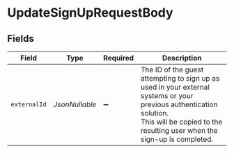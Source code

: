 # UpdateSignUpRequestBody


## Fields

| Field                                                                                                                                                                                         | Type                                                                                                                                                                                          | Required                                                                                                                                                                                      | Description                                                                                                                                                                                   |
| --------------------------------------------------------------------------------------------------------------------------------------------------------------------------------------------- | --------------------------------------------------------------------------------------------------------------------------------------------------------------------------------------------- | --------------------------------------------------------------------------------------------------------------------------------------------------------------------------------------------- | --------------------------------------------------------------------------------------------------------------------------------------------------------------------------------------------- |
| `externalId`                                                                                                                                                                                  | *JsonNullable<String>*                                                                                                                                                                        | :heavy_minus_sign:                                                                                                                                                                            | The ID of the guest attempting to sign up as used in your external systems or your previous authentication solution.<br/>This will be copied to the resulting user when the sign-up is completed. |